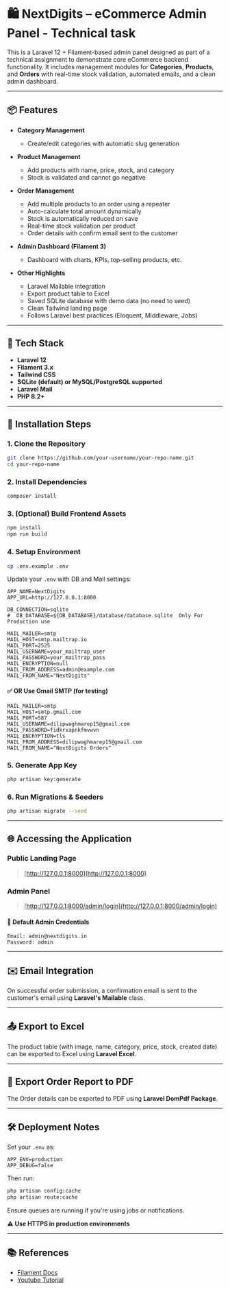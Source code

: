 # 🛍️ NextDigits – eCommerce Admin Panel - Technical task

This is a Laravel 12 + Filament-based admin panel designed as part of a technical assignment to demonstrate core eCommerce backend functionality. It includes management modules for **Categories**, **Products**, and **Orders** with real-time stock validation, automated emails, and a clean admin dashboard.

---

## 📦 Features

- **Category Management**
  - Create/edit categories with automatic slug generation

- **Product Management**
  - Add products with name, price, stock, and category
  - Stock is validated and cannot go negative

- **Order Management**
  - Add multiple products to an order using a repeater
  - Auto-calculate total amount dynamically
  - Stock is automatically reduced on save
  - Real-time stock validation per product
  - Order details with confirm email sent to the customer

- **Admin Dashboard (Filament 3)**
  - Dashboard with charts, KPIs, top-selling products, etc.

- **Other Highlights**
  - Laravel Mailable integration
  - Export product table to Excel
  - Saved SQLite database with demo data (no need to seed)
  - Clean Tailwind landing page
  - Follows Laravel best practices (Eloquent, Middleware, Jobs)

---

## 🚀 Tech Stack

- **Laravel 12**
- **Filament 3.x**
- **Tailwind CSS**
- **SQLite (default) or MySQL/PostgreSQL supported**
- **Laravel Mail**
- **PHP 8.2+**

---

## 🔧 Installation Steps

### 1. Clone the Repository

```bash
git clone https://github.com/your-username/your-repo-name.git
cd your-repo-name
```

### 2. Install Dependencies

```bash
composer install
```

### 3. (Optional) Build Frontend Assets

```bash
npm install
npm run build
```

### 4. Setup Environment

```bash
cp .env.example .env
```

Update your `.env` with DB and Mail settings:

```env
APP_NAME=NextDigits
APP_URL=http://127.0.0.1:8000

DB_CONNECTION=sqlite
#  DB_DATABASE=${DB_DATABASE}/database/database.sqlite  Only For Production use 

MAIL_MAILER=smtp
MAIL_HOST=smtp.mailtrap.io
MAIL_PORT=2525
MAIL_USERNAME=your_mailtrap_user
MAIL_PASSWORD=your_mailtrap_pass
MAIL_ENCRYPTION=null
MAIL_FROM_ADDRESS=admin@example.com
MAIL_FROM_NAME="NextDigits"
```

#### ✅ OR Use Gmail SMTP (for testing)

```env
MAIL_MAILER=smtp
MAIL_HOST=smtp.gmail.com
MAIL_PORT=587
MAIL_USERNAME=dilipwaghmarep15@gmail.com
MAIL_PASSWORD=fidkrxapnkfmvwvn
MAIL_ENCRYPTION=tls
MAIL_FROM_ADDRESS=dilipwaghmarep15@gmail.com
MAIL_FROM_NAME="NextDigits Orders"
```

### 5. Generate App Key

```bash
php artisan key:generate
```

### 6. Run Migrations & Seeders

```bash
php artisan migrate --seed
```

---

## 🌐 Accessing the Application

### Public Landing Page
> [http://127.0.0.1:8000](http://127.0.0.1:8000)

### Admin Panel
> [http://127.0.0.1:8000/admin/login](http://127.0.0.1:8000/admin/login)

#### 🔐 Default Admin Credentials

```text
Email: admin@nextdigits.in
Password: admin
```

---

## ✉️ Email Integration

On successful order submission, a confirmation email is sent to the customer's email using **Laravel's Mailable** class.

---

## 📤 Export to Excel

The product table (with image, name, category, price, stock, created date) can be exported to Excel using **Laravel Excel**.

---
## 🧾 Export Order Report to PDF


The Order details can be exported to PDF using **Laravel DomPdf Package**.

---

## 🛠 Deployment Notes

Set your `.env` as:

```env
APP_ENV=production
APP_DEBUG=false
```

Then run:

```bash
php artisan config:cache
php artisan route:cache
```

Ensure queues are running if you're using jobs or notifications.

**⚠️ Use HTTPS in production environments**

---

## 📚 References

- [Filament Docs](https://filamentphp.com/docs)
- [Youtube Tutorial](https://youtu.be/JOPe7DvUq1Y?si=cDoksTkSXkOaBJLu)


